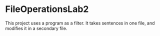 # FileOperationsLab2
This project uses a program as a filter. It takes sentences in one file, and modifies it in a secondary file. 
